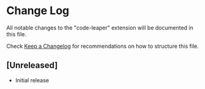 # Change Log

All notable changes to the "code-leaper" extension will be documented in this file.

Check [Keep a Changelog](http://keepachangelog.com/) for recommendations on how to structure this file.

## [Unreleased]

- Initial release
